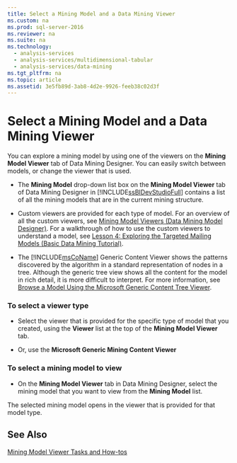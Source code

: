 ```yaml
---
title: Select a Mining Model and a Data Mining Viewer
ms.custom: na
ms.prod: sql-server-2016
ms.reviewer: na
ms.suite: na
ms.technology: 
  - analysis-services
  - analysis-services/multidimensional-tabular
  - analysis-services/data-mining
ms.tgt_pltfrm: na
ms.topic: article
ms.assetid: 3e5fb89d-3ab8-4d2e-9926-feeb38c02d3f
---
```

# Select a Mining Model and a Data Mining Viewer
  You can explore a mining model by using one of the viewers on the **Mining Model Viewer** tab of Data Mining Designer. You can easily switch between models, or change the viewer that is used.  
  
-   The **Mining Model** drop-down list box on the **Mining Model Viewer** tab of Data Mining Designer in [!INCLUDE[ssBIDevStudioFull](../../Topics/TopicNameContainA/includes/ssBIDevStudioFull_md.md)] contains a list of all the mining models that are in the current mining structure.  
  
-   Custom viewers are provided for each type of model. For an overview of all the custom viewers, see [Mining Model Viewers &#40;Data Mining Model Designer&#41;](../../Topics/TopicNameNotContainA/Mining-Model-Viewers--Data-Mining-Model-Designer-.md). For a walkthrough of how to use the custom viewers to understand a model, see [Lesson 4: Exploring the Targeted Mailing Models &#40;Basic Data Mining Tutorial&#41;](../Topic/Lesson%204:%20Exploring%20the%20Targeted%20Mailing%20Models%20\(Basic%20Data%20Mining%20Tutorial\).md).  
  
-   The [!INCLUDE[msCoName](../../Topics/TopicNameContainA/includes/msCoName_md.md)] Generic Content Viewer shows the patterns discovered by the algorithm in a standard representation of nodes in a tree. Although the generic tree view shows all the content for the model in rich detail, it is more difficult to interpret. For more information, see [Browse a Model Using the Microsoft Generic Content Tree Viewer](../../Topics/TopicNameContainA/Browse-a-Model-Using-the-Microsoft-Generic-Content-Tree-Viewer.md).  
  
### To select a viewer type  
  
-   Select the viewer that is provided for the specific type of model that you created, using the **Viewer** list at the top of the **Mining Model Viewer** tab.  
  
-   Or, use the **Microsoft Generic Mining Content Viewer**  
  
### To select a mining model to view  
  
-   On the **Mining Model Viewer** tab in Data Mining Designer, select the mining model that you want to view from the **Mining Model** list.  
  
 The selected mining model opens in the viewer that is provided for that model type.  
  
## See Also  
 [Mining Model Viewer Tasks and How-tos](../../Topics/TopicNameNotContainA/Mining-Model-Viewer-Tasks-and-How-tos.md)  
  
  